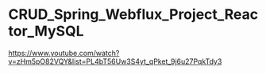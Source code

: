 # CRUD_Spring_Webflux_Project_Reactor_MySQL



https://www.youtube.com/watch?v=zHm5pO82VQY&list=PL4bT56Uw3S4yt_qPket_9j6u27PqkTdy3



